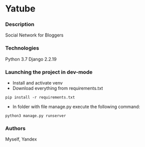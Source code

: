 # Yatube
### Description
Social Network for Bloggers
### Technologies
Python 3.7
Django 2.2.19
### Launching the project in dev-mode
- Install and activate venv
- Download everything from requirements.txt
```
pip install -r requirements.txt
``` 
- In folder with file manage.py execute the following command:
```
python3 manage.py runserver
```
### Authors
Myself, Yandex